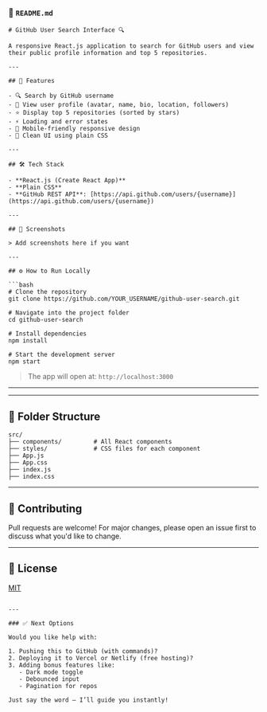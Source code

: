 

### 📄 `README.md`

````
# GitHub User Search Interface 🔍

A responsive React.js application to search for GitHub users and view their public profile information and top 5 repositories.

---

## 🚀 Features

- 🔍 Search by GitHub username
- 👤 View user profile (avatar, name, bio, location, followers)
- ⭐ Display top 5 repositories (sorted by stars)
- ⚡ Loading and error states
- 📱 Mobile-friendly responsive design
- 🎨 Clean UI using plain CSS

---

## 🛠 Tech Stack

- **React.js (Create React App)**
- **Plain CSS**
- **GitHub REST API**: [https://api.github.com/users/{username}](https://api.github.com/users/{username})

---

## 📸 Screenshots

> Add screenshots here if you want

---

## ⚙️ How to Run Locally

```bash
# Clone the repository
git clone https://github.com/YOUR_USERNAME/github-user-search.git

# Navigate into the project folder
cd github-user-search

# Install dependencies
npm install

# Start the development server
npm start
````

> The app will open at: `http://localhost:3000`

---


---

## 📁 Folder Structure

```
src/
├── components/         # All React components
├── styles/             # CSS files for each component
├── App.js
├── App.css
├── index.js
├── index.css
```

---

## 🙌 Contributing

Pull requests are welcome! For major changes, please open an issue first to discuss what you'd like to change.

---

## 📄 License

[MIT](LICENSE)

```

---

### ✅ Next Options

Would you like help with:

1. Pushing this to GitHub (with commands)?
2. Deploying it to Vercel or Netlify (free hosting)?
3. Adding bonus features like:
   - Dark mode toggle
   - Debounced input
   - Pagination for repos

Just say the word — I’ll guide you instantly!
```
